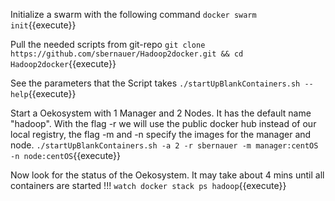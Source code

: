 Initialize a swarm with the following command
`docker swarm init`{{execute}}

Pull the needed scripts from git-repo
`git clone https://github.com/sbernauer/Hadoop2docker.git && cd Hadoop2docker`{{execute}}

See the parameters that the Script takes
`./startUpBlankContainers.sh --help`{{execute}}

Start a Oekosystem with 1 Manager and 2 Nodes.
It has the default name "hadoop".
With the flag -r we will use the public docker hub instead of our local registry, the flag -m and -n specify the images for the manager and node.
`./startUpBlankContainers.sh -a 2 -r sbernauer -m manager:centOS -n node:centOS`{{execute}}

Now look for the status of the Oekosystem. It may take about 4 mins until all containers are started !!!
`watch docker stack ps hadoop`{{execute}}